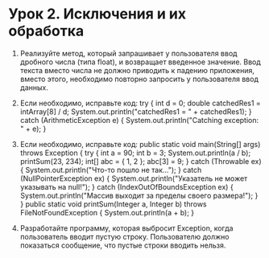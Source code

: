 # Урок 2. Исключения и их обработка


1. Реализуйте метод, который запрашивает у пользователя ввод дробного числа (типа float), и возвращает введенное значение. Ввод текста вместо числа не должно приводить к падению приложения, вместо этого, необходимо повторно запросить у пользователя ввод данных.

2. Если необходимо, исправьте код:
try {
int d = 0;
double catchedRes1 = intArray[8] / d;
System.out.println("catchedRes1 = " + catchedRes1);
} catch (ArithmeticException e) {
System.out.println("Catching exception: " + e);
}

3. Если необходимо, исправьте код:
public static void main(String[] args) throws Exception {
try {
int a = 90;
int b = 3;
System.out.println(a / b);
printSum(23, 234);
int[] abc = { 1, 2 };
abc[3] = 9;
} catch (Throwable ex) {
System.out.println("Что-то пошло не так...");
} catch (NullPointerException ex) {
System.out.println("Указатель не может указывать на null!");
} catch (IndexOutOfBoundsException ex) {
System.out.println("Массив выходит за пределы своего размера!");
}
}
public static void printSum(Integer a, Integer b) throws FileNotFoundException {
System.out.println(a + b);
}

4. Разработайте программу, которая выбросит Exception, когда пользователь вводит пустую строку. Пользователю должно показаться сообщение, что пустые строки вводить нельзя.
